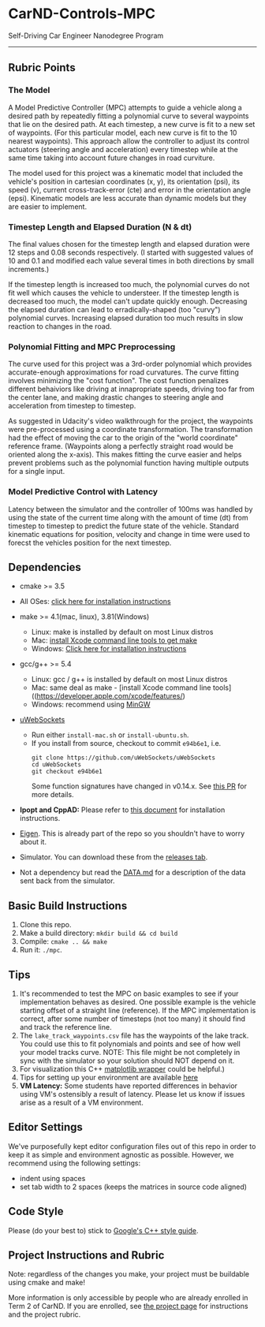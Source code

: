# CarND-Controls-MPC
Self-Driving Car Engineer Nanodegree Program

---

## Rubric Points

### The Model

A Model Predictive Controller (MPC) attempts to guide a vehicle along a desired path by repeatedly fitting a polynomial curve to several waypoints that lie on the desired path.  At each timestep, a new curve is fit to a new set of waypoints.  (For this particular model, each new curve is fit to the 10 nearest waypoints).  This approach allow the controller to adjust its control actuators (steering angle and acceleration) every timestep while at the same time taking into account future changes in road curviture.  

The model used for this project was a kinematic model that included the vehicle's position in cartesian coordinates (x, y), its orientation (psi), its speed (v), current cross-track-error (cte) and error in the orientation angle (epsi).  Kinematic models are less accurate than dynamic models but they are easier to implement.


### Timestep Length and Elapsed Duration (N & dt)

The final values chosen for the timestep length and elapsed duration were 12 steps and 0.08 seconds respectively.  (I started with suggested values of 10 and 0.1 and modified each value several times in both directions by small increments.) 

If the timestep length is increased too much, the polynomial curves do not fit well which causes the vehicle to understeer.  If the timestep length is decreased too much, the model can't update quickly enough. Decreasing the elapsed duration can lead to erradically-shaped (too "curvy") polynomial curves. Increasing elapsed duration too much results in slow reaction to changes in the road.


### Polynomial Fitting and MPC Preprocessing 

The curve used for this project was a 3rd-order polynomial which provides accurate-enough approximations for road curvatures.  The curve fitting involves minimizing the "cost function".  The cost function penalizes different behaiviors like driving at innapropriate speeds, driving too far from the center lane, and making drastic changes to steering angle and acceleration from timestep to timestep. 

As suggested in Udacity's video walkthrough for the project, the waypoints were pre-processed using a coordinate transformation. The transformation had the effect of moving the car to the origin of the "world coordinate" reference frame. (Waypoints along a perfectly straight road would be oriented along the x-axis).  This makes fitting the curve easier and helps prevent problems such as the polynomial function having multiple outputs for a single input.  


### Model Predictive Control with Latency

Latency between the simulator and the controller of 100ms was handled by using the state of the current time along with the amount of time (dt) from timestep to timestep to predict the future state of the vehicle.  Standard kinematic equations for position, velocity and change in time were used to forecst the vehicles position for the next timestep.  


## Dependencies

* cmake >= 3.5
 * All OSes: [click here for installation instructions](https://cmake.org/install/)
* make >= 4.1(mac, linux), 3.81(Windows)
  * Linux: make is installed by default on most Linux distros
  * Mac: [install Xcode command line tools to get make](https://developer.apple.com/xcode/features/)
  * Windows: [Click here for installation instructions](http://gnuwin32.sourceforge.net/packages/make.htm)
* gcc/g++ >= 5.4
  * Linux: gcc / g++ is installed by default on most Linux distros
  * Mac: same deal as make - [install Xcode command line tools]((https://developer.apple.com/xcode/features/)
  * Windows: recommend using [MinGW](http://www.mingw.org/)
* [uWebSockets](https://github.com/uWebSockets/uWebSockets)
  * Run either `install-mac.sh` or `install-ubuntu.sh`.
  * If you install from source, checkout to commit `e94b6e1`, i.e.
    ```
    git clone https://github.com/uWebSockets/uWebSockets
    cd uWebSockets
    git checkout e94b6e1
    ```
    Some function signatures have changed in v0.14.x. See [this PR](https://github.com/udacity/CarND-MPC-Project/pull/3) for more details.

* **Ipopt and CppAD:** Please refer to [this document](https://github.com/udacity/CarND-MPC-Project/blob/master/install_Ipopt_CppAD.md) for installation instructions.
* [Eigen](http://eigen.tuxfamily.org/index.php?title=Main_Page). This is already part of the repo so you shouldn't have to worry about it.
* Simulator. You can download these from the [releases tab](https://github.com/udacity/self-driving-car-sim/releases).
* Not a dependency but read the [DATA.md](./DATA.md) for a description of the data sent back from the simulator.


## Basic Build Instructions

1. Clone this repo.
2. Make a build directory: `mkdir build && cd build`
3. Compile: `cmake .. && make`
4. Run it: `./mpc`.

## Tips

1. It's recommended to test the MPC on basic examples to see if your implementation behaves as desired. One possible example
is the vehicle starting offset of a straight line (reference). If the MPC implementation is correct, after some number of timesteps
(not too many) it should find and track the reference line.
2. The `lake_track_waypoints.csv` file has the waypoints of the lake track. You could use this to fit polynomials and points and see of how well your model tracks curve. NOTE: This file might be not completely in sync with the simulator so your solution should NOT depend on it.
3. For visualization this C++ [matplotlib wrapper](https://github.com/lava/matplotlib-cpp) could be helpful.)
4.  Tips for setting up your environment are available [here](https://classroom.udacity.com/nanodegrees/nd013/parts/40f38239-66b6-46ec-ae68-03afd8a601c8/modules/0949fca6-b379-42af-a919-ee50aa304e6a/lessons/f758c44c-5e40-4e01-93b5-1a82aa4e044f/concepts/23d376c7-0195-4276-bdf0-e02f1f3c665d)
5. **VM Latency:** Some students have reported differences in behavior using VM's ostensibly a result of latency.  Please let us know if issues arise as a result of a VM environment.

## Editor Settings

We've purposefully kept editor configuration files out of this repo in order to
keep it as simple and environment agnostic as possible. However, we recommend
using the following settings:

* indent using spaces
* set tab width to 2 spaces (keeps the matrices in source code aligned)

## Code Style

Please (do your best to) stick to [Google's C++ style guide](https://google.github.io/styleguide/cppguide.html).

## Project Instructions and Rubric

Note: regardless of the changes you make, your project must be buildable using
cmake and make!

More information is only accessible by people who are already enrolled in Term 2
of CarND. If you are enrolled, see [the project page](https://classroom.udacity.com/nanodegrees/nd013/parts/40f38239-66b6-46ec-ae68-03afd8a601c8/modules/f1820894-8322-4bb3-81aa-b26b3c6dcbaf/lessons/b1ff3be0-c904-438e-aad3-2b5379f0e0c3/concepts/1a2255a0-e23c-44cf-8d41-39b8a3c8264a)
for instructions and the project rubric.

